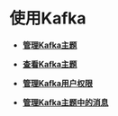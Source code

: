 # 使用Kafka<a name="ZH-CN_TOPIC_0057181196"></a>

-   **[管理Kafka主题](管理Kafka主题.md)**  

-   **[查看Kafka主题](查看Kafka主题.md)**  

-   **[管理Kafka用户权限](管理Kafka用户权限.md)**  

-   **[管理Kafka主题中的消息](管理Kafka主题中的消息.md)**  



